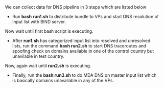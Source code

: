 We can collect data for DNS pipeline in 3 steps which are listed below

- Run **bash run1.sh** to distribute bundle to VPs and start DNS resolution of input list with BIND server.

Now wait until first bash script is executing.

- After **run1.sh** has categorized input list into resolved and unresolved lists, run the command **bash run2.sh** to start DNS traceroutes and spoofing check on domains available in one of the control country but unavilable in test country.

Now, again wait until **run2.sh** is executing.

- Finally, run the **bash run3.sh** to do MDA DNS on master input list which is basically domains unavailable in any of the VPs.

